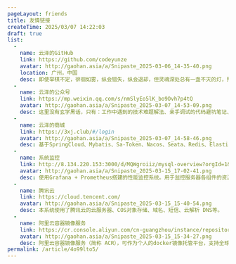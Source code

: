 ```yaml
---
pageLayout: friends
title: 友情链接
createTime: 2025/03/07 14:22:03
draft: true
list:
  -
    name: 云泽的GitHub
    link: https://github.com/codeyunze
    avatar: http://gaohan.asia/a/Snipaste_2025-03-06_14-35-40.png
    location: 广州，中国
    desc: 即使举棋不定，徘徊如雾，纵会错失，纵会退却，但灵魂深处总有一盏不灭的灯，照亮犹豫者终将迈出的那一步。
  -
    name: 云泽的公众号
    link: https://mp.weixin.qq.com/s/nmSlyEo5lK_bo9Ovh7p4tQ
    avatar: http://gaohan.asia/a/Snipaste_2025-03-07_14-53-09.png
    desc: 这里没有玄学黑话，只有：工作中遇到的技术难题解法、亲手调试的代码避坑笔记、新框架落地的经验复盘。程序员写程序员的生存指南，用最直白的语言啃最硬的骨头。
  -
    name: 云泽的商城
    link: https://3xj.club/#/login
    avatar: http://gaohan.asia/a/Snipaste_2025-03-07_14-58-46.png
    desc: 基于SpringCloud、Mybatis、Sa-Token、Nacos、Seata、Redis、Elasticsearch、Rabbitmq、腾讯云COS对象存储开发的商城系统。
  -
    name: 系统监控
    link: http://8.134.220.153:3000/d/MQWgroiiz/mysql-overview?orgId=1&refresh=5s
    avatar: http://gaohan.asia/a/Snipaste_2025-03-15_17-02-41.png
    desc: 使用Grafana + Prometheus搭建的性能监控系统。用于监控服务器各组件的资源使用情况。
  -
    name: 腾讯云
    link: https://cloud.tencent.com/
    avatar: http://gaohan.asia/a/Snipaste_2025-03-15_15-40-54.png
    desc: 本系统使用了腾讯云的云服务器、COS对象存储、域名、短信、云解析 DNS等。
  -
    name: 阿里云容器镜像服务
    link: https://cr.console.aliyun.com/cn-guangzhou/instance/repositories
    avatar: http://gaohan.asia/a/Snipaste_2025-03-15_15-34-27.png
    desc: 阿里云容器镜像服务（简称 ACR），可作为个人的docker镜像托管平台，支持全球同步加速、大规模/大镜像分发加速、多代码源构建加速等全链路提效。
permalink: /article/4o99lto5/
---
```

